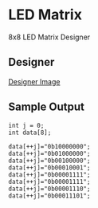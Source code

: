 # LED Matrix

8x8 LED Matrix Designer


## Designer

[Designer Image](!matrix.png)


## Sample Output

	int j = 0;
	int data[8];

	data[++j]="0b10000000";
	data[++j]="0b01000000";
	data[++j]="0b00100000";
	data[++j]="0b00010001";
	data[++j]="0b00001111";
	data[++j]="0b00001111";
	data[++j]="0b00001110";
	data[++j]="0b00011101";
